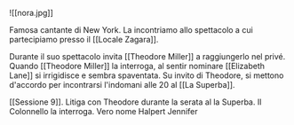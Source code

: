 ![[nora.jpg]]

Famosa cantante di New York.
La incontriamo allo spettacolo a cui partecipiamo presso il [[Locale Zagara]].

Durante il suo spettacolo invita [[Theodore Miller]] a raggiungerlo nel privé.
Quando [[Theodore Miller]] la interroga, al sentir nominare [[Elizabeth Lane]] si irrigidisce e sembra spaventata. 
Su invito di Theodore, si mettono d'accordo per incontrarsi l'indomani alle 20 al [[La Superba]].

[[Sessione 9]]. Litiga con Theodore durante la serata al la Superba. Il Colonnello la interroga. Vero nome Halpert Jennifer
